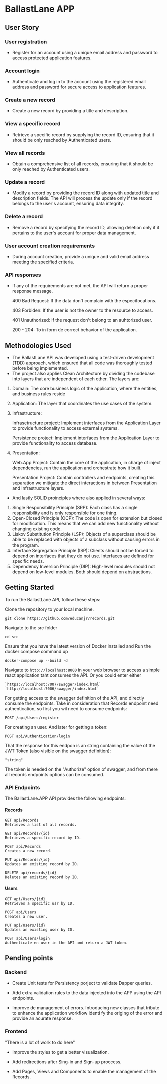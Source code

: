 # BallastLane APP

## User Story

### User registration

* Register for an account using a unique email address and password to access protected application features.

### Account login

* Authenticate and log in to the account using the registered email address and password for secure access to application features.

### Create a new record

* Create a new record by providing a title and description.

### View a specific record

* Retrieve a specific record by supplying the record ID, ensuring that it should be only reached by Authenticated users.

### View all records

* Obtain a comprehensive list of all records, ensuring that it should be only reached by Authenticated users.

### Update a record

* Modify a record by providing the record ID along with updated title and description fields. The API will process the update only if the record belongs to the user's account, ensuring data integrity.

### Delete a record

* Remove a record by specifying the record ID, allowing deletion only if it pertains to the user's account for proper data management.

### User account creation requirements

* During account creation, provide a unique and valid email address meeting the specified criteria.

### API responses

* If any of the requirements are not met, the API will return a proper response message.

    400 Bad Request: If the data don't complain with the especifocations.

    403 Forbiden: If the user is not the owner to the resource to access.

    401 Unauthorized: If the request don't belong to an auhtorized user.

    200 - 204: To in form de correct behavior of the application.

## Methodologies Used

* The BallastLane  API was developed using a test-driven development (TDD) approach, which ensured that all code was thoroughly tested before being implemented.
* The project also applies Clean Architecture by dividing the codebase into layers that are independent of each other. The layers are:

1. Domain: The core business logic of the application, where the entities, and business rules reside
2. Application: The layer that coordinates the use cases of the system.
3. Infrastructure:

    Infrasetructure project: Implement interfaces from the Application Layer to provide functionality to access external systems.

    Persistence project: Implement interfaces from the Application Layer to provide functionality to access database.

4. Presentation:

    Web.App Project: Contain the core of the application, in charge of inject dependencies, run the application and orchestrate how it built.

    Presentation Project: Contain controllers and endpoints, creating this separation we mitigate the direct interactions in between Presentation and Infrastructure layers.

* And lastly SOLID proinciples where also applied in several ways:

1. Single Responsibility Principle (SRP): Each class has a single responsibility and is only responsible for one thing.
2. Open-Closed Principle (OCP): The code is open for extension but closed for modification. This means that we can add new functionality without changing existing code.
3. Liskov Substitution Principle (LSP): Objects of a superclass should be able to be replaced with objects of a subclass without causing errors in the program.
4. Interface Segregation Principle (ISP): Clients should not be forced to depend on interfaces that they do not use. Interfaces are defined for specific needs.
5. Dependency Inversion Principle (DIP): High-level modules should not depend on low-level modules. Both should depend on abstractions.

## Getting Started

To run the BallastLane  API, follow these steps:

Clone the repository to your local machine.

    git clone https://github.com/educanjr/records.git

Navigate to the src folder

    cd src

Ensure that you have the latest version of Docker installed and Run the docker compose command up  

    docker-compose up --build -d

Navigate to `http://localhost:8000` in your web browser to access a simple react application taht consumes the API.
Or you could enter either

    `https://localhost:7007/swagger/index.html`
    `http://localhost:7006/swagger/index.html`

For getting access to the swagger definition of the API, and directly consume the endpoints. Take in consideration that Records endpoint need authentication, so first you wil need to consume endpoints:

    POST /api/Users/register

For creating an user. And later for getting a token:

    POST api/Authentication/login

That the response for this endpon is an string containing the value of the JWT Token (also visible on the swagger definition):

    "string"

The token is needed on the "Authorize" option of swagger, and from there all records endpoints options can be consumed.

### API Endpoints

The BallastLane.APP API provides the following endpoints:

#### Records

```
GET api/Records
Retrieves a list of all records.

GET api/Records/{id}
Retrieves a specific record by ID.

POST api/Records
Creates a new record.

PUT api/Records/{id}
Updates an existing record by ID.

DELETE api/records/{id}
Deletes an existing record by ID.
```

#### Users

```
GET api/Users/{id}
Retrieves a specific usr by ID.

POST api/Users
Creates a new user.

PUT api/Users/{id}
Updates an existing user by ID.

POST api/Users/login
Authenticate en user in the API and return a JWT token.
```

## Pending points

### Backend

* Create Unit tests for Persistency porject to validate Dapper queries.

* Add extra validation rules to the data injected into the APP using the API endpoints.

* Improve de management of errors. Introducing new classes that tribute to enhance the application workflow identi fy the origing of the error and provide an acurate response.

### Frontend

"There is a lot of work to do here"

* Improve the styles to get a better visualization.

* Add redirections after Sing-in and Sign-up proccess.

* Add Pages, Views and Components to enable the management of the Records.
